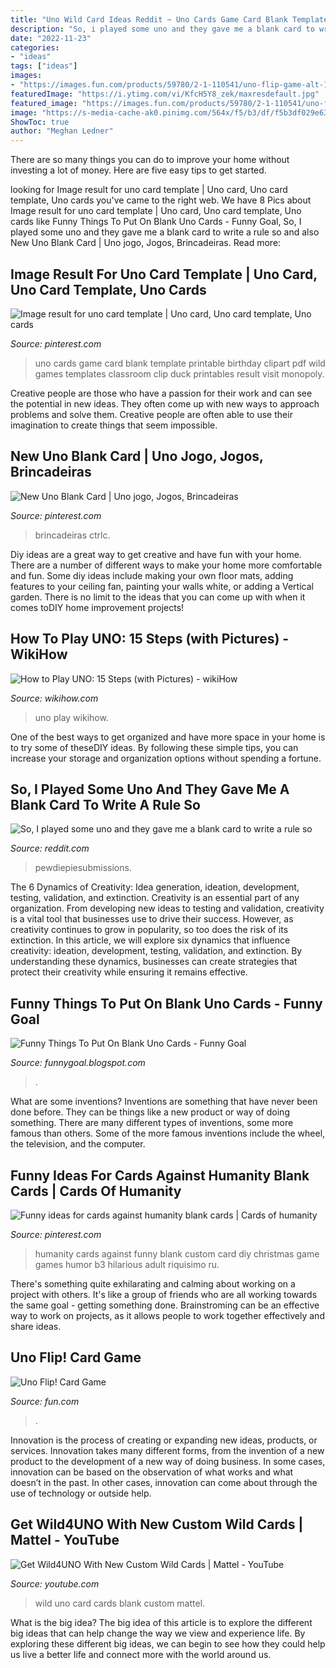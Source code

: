 ```yaml
---
title: "Uno Wild Card Ideas Reddit ~ Uno Cards Game Card Blank Template Printable Birthday Clipart Pdf Wild Games Templates Classroom Clip Duck Printables Result Visit Monopoly"
description: "So, i played some uno and they gave me a blank card to write a rule so"
date: "2022-11-23"
categories:
- "ideas"
tags: ["ideas"]
images:
- "https://images.fun.com/products/59780/2-1-110541/uno-flip-game-alt-1.jpg"
featuredImage: "https://i.ytimg.com/vi/KfcH5Y8_zek/maxresdefault.jpg"
featured_image: "https://images.fun.com/products/59780/2-1-110541/uno-flip-game-alt-1.jpg"
image: "https://s-media-cache-ak0.pinimg.com/564x/f5/b3/df/f5b3df029e6319c4ebf0fbafd5d61fa5.jpg"
ShowToc: true
author: "Meghan Ledner"
---
```



There are so many things you can do to improve your home without investing a lot of money. Here are five easy tips to get started.

	

		
looking for Image result for uno card template | Uno card, Uno card template, Uno cards you've came to the right web. We have 8 Pics about Image result for uno card template | Uno card, Uno card template, Uno cards like Funny Things To Put On Blank Uno Cards - Funny Goal, So, I played some uno and they gave me a blank card to write a rule so and also New Uno Blank Card | Uno jogo, Jogos, Brincadeiras. Read more:
		
    
## Image Result For Uno Card Template | Uno Card, Uno Card Template, Uno Cards

<img loading=lazy src="https://i.pinimg.com/originals/10/02/ad/1002ad31dcbf592d9fc7814b084bee63.jpg" onerror="this.onerror=null;this.src='https://tse3.mm.bing.net/th?id=OIP.tF_GbfrKS9MDt0MVzm1MFgAAAA&amp;pid=15.1';" alt="Image result for uno card template | Uno card, Uno card template, Uno cards">

_Source: pinterest.com_

>uno cards game card blank template printable birthday clipart pdf wild games templates classroom clip duck printables result visit monopoly. 

	

Creative people are those who have a passion for their work and can see the potential in new ideas. They often come up with new ways to approach problems and solve them. Creative people are often able to use their imagination to create things that seem impossible.

    
## New Uno Blank Card | Uno Jogo, Jogos, Brincadeiras

<img loading=lazy src="https://i.pinimg.com/736x/42/3c/ad/423cadf5bdb668cac2957155f9c46f4b.jpg" onerror="this.onerror=null;this.src='https://tse2.mm.bing.net/th?id=OIP.y7IqaieIKlb6kLoAAO5ufgHaJ3&amp;pid=15.1';" alt="New Uno Blank Card | Uno jogo, Jogos, Brincadeiras">

_Source: pinterest.com_

>brincadeiras ctrlc. 

	

Diy ideas are a great way to get creative and have fun with your home. There are a number of different ways to make your home more comfortable and fun. Some diy ideas include making your own floor mats, adding features to your ceiling fan, painting your walls white, or adding a Vertical garden. There is no limit to the ideas that you can come up with when it comes toDIY home improvement projects!

    
## How To Play UNO: 15 Steps (with Pictures) - WikiHow

<img loading=lazy src="http://www.wikihow.com/images/9/9a/Avoid-Being-Pantsed-Step-4.jpg" onerror="this.onerror=null;this.src='https://tse2.mm.bing.net/th?id=OIP.qojfsbZ99XE1DgtYaGDiHgHaEK&amp;pid=15.1';" alt="How to Play UNO: 15 Steps (with Pictures) - wikiHow">

_Source: wikihow.com_

>uno play wikihow. 

	

One of the best ways to get organized and have more space in your home is to try some of theseDIY ideas. By following these simple tips, you can increase your storage and organization options without spending a fortune.

    
## So, I Played Some Uno And They Gave Me A Blank Card To Write A Rule So

<img loading=lazy src="https://i.redd.it/rw5e8hq1i0s01.jpg" onerror="this.onerror=null;this.src='https://tse2.mm.bing.net/th?id=OIP.BB2pf1VOk66x3s4Z1PoWtwHaJ4&amp;pid=15.1';" alt="So, I played some uno and they gave me a blank card to write a rule so">

_Source: reddit.com_

>pewdiepiesubmissions. 

	

The 6 Dynamics of Creativity: Idea generation, ideation, development, testing, validation, and extinction.
Creativity is an essential part of any organization. From developing new ideas to testing and validation, creativity is a vital tool that businesses use to drive their success. However, as creativity continues to grow in popularity, so too does the risk of its extinction. In this article, we will explore six dynamics that influence creativity: ideation, development, testing, validation, and extinction. By understanding these dynamics, businesses can create strategies that protect their creativity while ensuring it remains effective.

    
## Funny Things To Put On Blank Uno Cards - Funny Goal

<img loading=lazy src="https://lh3.googleusercontent.com/proxy/LZgNN-Czu_14znnjgoyBCxzDCmni02HZH5kfiLcxlR74xFos--FRJH7wT-vC943qIR9_IO06IxvAmPIs9dxXEiQQUhwMCMNfKQcGQ2qWwPKsAv2pYAwcIsvMlClGaH_b=w1200-h630-p-k-no-nu" onerror="this.onerror=null;this.src='https://tse1.mm.bing.net/th?id=OIP.lz4am_ao5Ajz8R4TqXfKcwHaD4&amp;pid=15.1';" alt="Funny Things To Put On Blank Uno Cards - Funny Goal">

_Source: funnygoal.blogspot.com_

>. 

	

What are some inventions?
Inventions are something that have never been done before. They can be things like a new product or way of doing something. There are many different types of inventions, some more famous than others. Some of the more famous inventions include the wheel, the television, and the computer.

    
## Funny Ideas For Cards Against Humanity Blank Cards | Cards Of Humanity

<img loading=lazy src="https://s-media-cache-ak0.pinimg.com/564x/f5/b3/df/f5b3df029e6319c4ebf0fbafd5d61fa5.jpg" onerror="this.onerror=null;this.src='https://tse2.mm.bing.net/th?id=OIP.qM_EEBnt_JydG93kvTNYsgHaJ4&amp;pid=15.1';" alt="Funny ideas for cards against humanity blank cards | Cards of humanity">

_Source: pinterest.com_

>humanity cards against funny blank custom card diy christmas game games humor b3 hilarious adult riquisimo ru. 

	

There's something quite exhilarating and calming about working on a project with others. It's like a group of friends who are all working towards the same goal - getting something done. Brainstroming can be an effective way to work on projects, as it allows people to work together effectively and share ideas.

    
## Uno Flip! Card Game

<img loading=lazy src="https://images.fun.com/products/59780/2-1-110541/uno-flip-game-alt-1.jpg" onerror="this.onerror=null;this.src='https://tse4.mm.bing.net/th?id=OIP.H5X6cndmNi2Go0xp3-YudwHaKl&amp;pid=15.1';" alt="Uno Flip! Card Game">

_Source: fun.com_

>. 

	

Innovation is the process of creating or expanding new ideas, products, or services. Innovation takes many different forms, from the invention of a new product to the development of a new way of doing business. In some cases, innovation can be based on the observation of what works and what doesn’t in the past. In other cases, innovation can come about through the use of technology or outside help.

    
## Get Wild4UNO With New Custom Wild Cards | Mattel - YouTube

<img loading=lazy src="https://i.ytimg.com/vi/KfcH5Y8_zek/maxresdefault.jpg" onerror="this.onerror=null;this.src='https://tse1.mm.bing.net/th?id=OIP.onj-FeZFkGWiQ9SuFPDL7wHaEK&amp;pid=15.1';" alt="Get Wild4UNO With New Custom Wild Cards | Mattel - YouTube">

_Source: youtube.com_

>wild uno card cards blank custom mattel. 

	

What is the big idea?
The big idea of this article is to explore the different big ideas that can help change the way we view and experience life. By exploring these different big ideas, we can begin to see how they could help us live a better life and connect more with the world around us.

